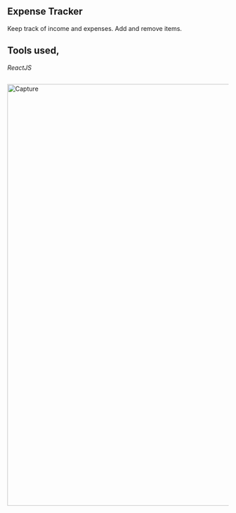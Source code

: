 ## Expense Tracker
Keep track of income and expenses. Add and remove items.

## Tools used,
 _ReactJS_
 
 ## 
<img width="960" alt="Capture" src="https://user-images.githubusercontent.com/61138040/134119676-21324cfc-822c-452c-a63e-fb61e8ec493c.PNG">

